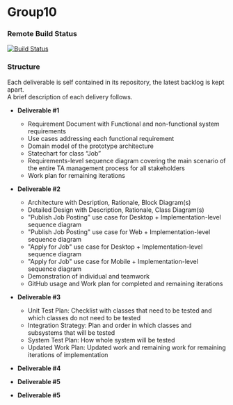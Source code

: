 # Group10
### Remote Build Status
[![Build Status](https://travis-ci.com/ECSE321-Winter2017-McGill/Group10.svg?token=RjSJXSnzv8LjryFGTxf4&branch=master)](https://travis-ci.com/ECSE321-Winter2017-McGill/Group10)

### Structure
Each deliverable is self contained in its repository, the latest backlog is kept apart.  
A brief description of each delivery follows.

*  __Deliverable #1__ 
    * Requirement Document with Functional and non-functional system requirements
    * Use cases addressing each functional requirement
    * Domain model of the prototype architecture
    * Statechart for class “Job”
    * Requirements-level sequence diagram covering the main scenario of the entire TA management process for all stakeholders
    * Work plan for remaining iterations

*  __Deliverable #2__
	* Architecture with Desription, Rationale, Block Diagram(s)
	* Detailed Design with Description, Rationale, Class Diagram(s)
	* "Publish Job Posting" use case for Desktop + Implementation-level sequence diagram
	* "Publish Job Posting" use case for Web + Implementation-level sequence diagram
	* "Apply for Job" use case for Desktop + Implementation-level sequence diagram
	* "Apply for Job" use case for Mobile + Implementation-level sequence diagram
	* Demonstration of individual and teamwork
	* GitHub usage and Work plan for completed and remaining iterations
	
*  __Deliverable #3__
	* Unit Test Plan:
		Checklist with classes that need to be tested and which classes do not need to be tested
	* Integration Strategy:
		Plan and order in which classes and subsystems that will be tested
	* System Test Plan:
		How whole system will be tested
	* Updated Work Plan:
		Updated work and remaining work for remaining iterations of implementation
		
*  __Deliverable #4__
*  __Deliverable #5__
*  __Deliverable #5__
